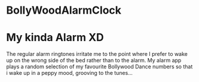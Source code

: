 # BollyWoodAlarmClock

# My kinda Alarm XD

The regular alarm ringtones irritate me to the point where I prefer to wake up on the wrong side of the bed rather than to the alarm.
My alarm app plays a random selection of my favourite Bollywood Dance numbers so that i wake up in a peppy mood, grooving to the tunes...
